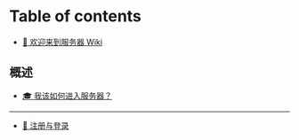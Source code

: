 # Table of contents

* [👋 欢迎来到服务器 Wiki](README.md)

## 概述

* [🎓 我该如何进入服务器？](gai-shu/wo-gai-ru-he-jin-ru-fu-wu-qi.md)

***

* [🧳 注册与登录](zhu-ce-yu-deng-lu.md)
